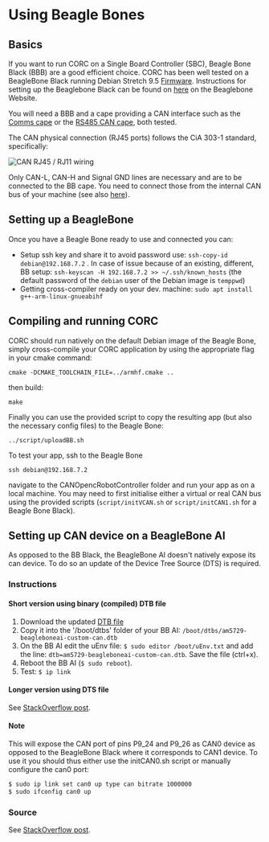 # Using Beagle Bones

## Basics

If you want to run CORC on a Single Board Controller (SBC), Beagle Bone Black (BBB) are a good efficient choice. CORC has been well tested on a BeagleBone Black running Debian Stretch 9.5 [Firmware](http://beagleboard.org/latest-images). Instructions for setting up the Beaglebone Black can be found on [here](http://beagleboard.org/getting-started) on the Beaglebone Website.

You will need a BBB and a cape providing a CAN interface such as the [Comms cape](https://www.beagleboard.org/boards/beaglebone-comms-cape) or the [RS485 CAN cape](https://www.waveshare.com/rs485-can-cape.htm), both tested. 

The CAN physical connection (RJ45 ports) follows the CiA 303-1 standard, specifically: 

![CAN RJ45 / RJ11 wiring](../img/CCANRJ45.png)

Only CAN-L, CAN-H and Signal GND lines are necessary and are to be connected to the BB cape. You need to connect those from the internal CAN bus of your machine (see also [here](./ModifyingDevice.md)).

## Setting up a BeagleBone
 
 Once you have a Beagle Bone ready to use and connected you can: 
 
 - Setup ssh key and share it to avoid password use: `ssh-copy-id debian@192.168.7.2` . In case of issue because of an existing, different, BB setup: `ssh-keyscan -H 192.168.7.2 >> ~/.ssh/known_hosts` (the default password of the `debian` user of the Debian image is `temppwd`)
 - Getting cross-compiler ready on your dev. machine: `sudo apt install g++-arm-linux-gnueabihf`

## Compiling and running CORC

CORC should run natively on the default Debian image of the Beagle Bone, simply cross-compile your CORC application by using the appropriate flag in your cmake command:
```
cmake -DCMAKE_TOOLCHAIN_FILE=../armhf.cmake ..
```
 then build: 
 ```
 make
 ```
Finally you can use the provided script to copy the resulting app (but also the necessary config files) to the Beagle Bone:
```
../script/uploadBB.sh
```

To test your app, ssh to the Beagle Bone
```
ssh debian@192.168.7.2
```
navigate to the CANOpencRobotController folder and run your app as on a local machine. You may need to first initialise either a virtual or real CAN bus using the provided scripts (`script/initVCAN.sh` or `script/initCAN1.sh` for a Beagle Bone Black).


## Setting up CAN device on a BeagleBone AI

As opposed to the BB Black, the BeagleBone AI doesn't natively expose its can device. To do so an update of the Device Tree Source (DTS) is required.

### Instructions

#### Short version using binary (compiled) DTB file
1. Download the updated [DTB file](am5729-beagleboneai-custom-can.dtb)
2. Copy it into the '/boot/dtbs' folder of your BB AI: `/boot/dtbs/am5729-beagleboneai-custom-can.dtb`
3. On the BB AI edit the uEnv file: `$ sudo editor /boot/uEnv.txt` and add the line: `dtb=am5729-beagleboneai-custom-can.dtb`. Save the file (ctrl+x).
4. Reboot the BB AI (`$ sudo reboot`).
5. Test: `$ ip link`


#### Longer version using DTS file
See [StackOverflow post](https://stackoverflow.com/questions/62207737/beaglebone-ai-how-to-setup-can-bus).


#### Note 
This will expose the CAN port of pins P9_24 and P9_26 as CAN0 device as opposed to the BeagleBone Black where it corresponds to CAN1 device. To use it you should thus either use the initCAN0.sh script or manually configure the can0 port:

```bash
$ sudo ip link set can0 up type can bitrate 1000000
$ sudo ifconfig can0 up
```

### Source
See [StackOverflow post](https://stackoverflow.com/questions/62207737/beaglebone-ai-how-to-setup-can-bus).